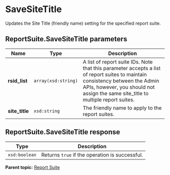 # SaveSiteTitle

Updates the Site Title (friendly name) setting for the specified report suite.

## ReportSuite.SaveSiteTitle parameters

|Name|Type|Description|
|----|----|-----------|
|**rsid_list** |`array(xsd:string)` | A list of report suite IDs. Note that this parameter accepts a list of report suites to maintain consistency between the Admin APIs, however, you should not assign the same site_title to multiple report suites. |
|**site_title** |`xsd:string` |The friendly name to apply to the report suites.|

## ReportSuite.SaveSiteTitle response

|Type|Description|
|----|-----------|
|`xsd:boolean` |Returns `true` if the operation is successful.|

**Parent topic:** [Report Suite](../../methods/report_suite/r_methods_reportsuite.md)

